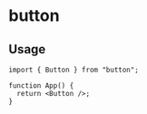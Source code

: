 # button

## Usage

```tsx
import { Button } from "button";

function App() {
  return <Button />;
}
```